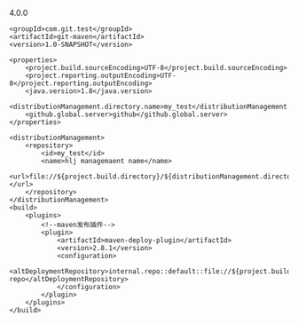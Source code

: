 <?xml version="1.0" encoding="UTF-8"?>
<project xmlns="http://maven.apache.org/POM/4.0.0"
         xmlns:xsi="http://www.w3.org/2001/XMLSchema-instance"
         xsi:schemaLocation="http://maven.apache.org/POM/4.0.0 http://maven.apache.org/xsd/maven-4.0.0.xsd">
    <modelVersion>4.0.0</modelVersion>

    <groupId>com.git.test</groupId>
    <artifactId>git-maven</artifactId>
    <version>1.0-SNAPSHOT</version>

    <properties>
        <project.build.sourceEncoding>UTF-8</project.build.sourceEncoding>
        <project.reporting.outputEncoding>UTF-8</project.reporting.outputEncoding>
        <java.version>1.8</java.version>
        <distributionManagement.directory.name>my_test</distributionManagement.directory.name>
        <github.global.server>github</github.global.server>
    </properties>

    <distributionManagement>
        <repository>
            <id>my_test</id>
            <name>hlj managemaent name</name>
            <url>file://${project.build.directory}/${distributionManagement.directory.name}</url>
        </repository>
    </distributionManagement>
    <build>
        <plugins>
            <!--maven发布插件-->
            <plugin>
                <artifactId>maven-deploy-plugin</artifactId>
                <version>2.8.1</version>
                <configuration>
                    <altDeploymentRepository>internal.repo::default::file://${project.build.directory}/${distributionManagement.directory.name}/mvn-repo</altDeploymentRepository>
                </configuration>
            </plugin>
        </plugins>
    </build>
</project>
